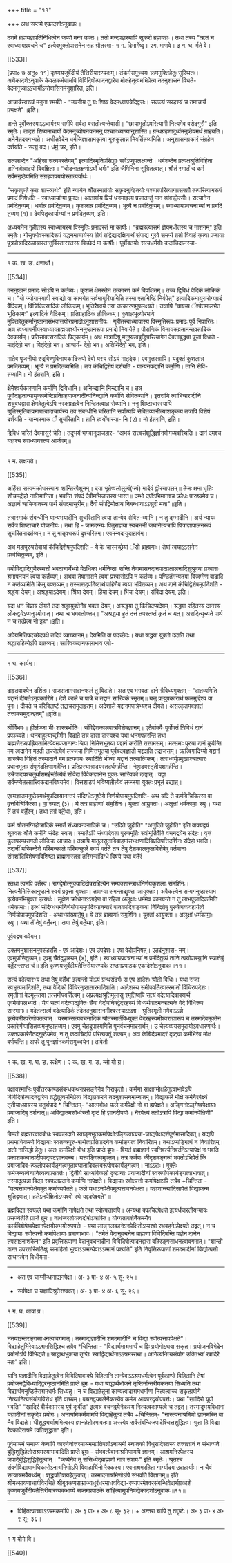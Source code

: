 +++
title = "११"

+++
अथ सप्तमे एकादशोऽनुवाकः।

दशमे ब्रह्मयज्ञप्रतिनिधित्वेन जप्यो मन्त्र उक्तः। ततो मन्दप्रज्ञस्यापि सुकरो ब्रह्मयज्ञः। तथा तस्य "ऋतं च स्वाध्यायप्रवचने च" इत्येवमुक्तोपासनेन सह श्रौतस्मा-
१ ग. दिमार्गेष्वृ। २ग. माणवे। ३ ग. घ. र्मते वे।

[[533]]

[प्रपा० ७ अनु० ११] कृष्णयजुर्वेदीयं तैत्तिरीयारण्यकम्।
र्तकर्मसमुच्चयः क्रममुक्तिहेतुः सुस्थितः। अथैकादशेऽनुवाके केवलकर्मणामपि विविदिषोत्पादनद्वारेण मोक्षहेतुत्वमभिप्रेत्य तदनुशासनं विधते-
वेदमनूच्याऽऽचार्योऽन्तेवासिनम॑नुशा॒स्ति, इति।

आचार्यस्वरूपं मनुना स्मर्यते -
"उपनीय तु यः शिष्य वेदमध्यापयेद्द्विजः।
सकल्पं सरहस्यं च तमाचार्यं प्रचक्षते"॥इति॥

अन्ते पूर्वोक्तस्याऽऽचार्यस्य समीपे सर्वदा वसतीत्यन्तेवासी। "छायाभूतोऽपरित्यागी नित्यमेव वसेद्गुरौ" इति स्मृतेः। तादृशं शिष्यमाचार्यो वेदमनूच्योपनयनमनु पश्चादध्याप्यानुशास्ति। ग्रन्थग्रहणादूर्ध्वमनुष्ठेयमर्थं ग्राहयति। अनेनैतदवगभ्यते। अधीतवेदेन धर्मजिज्ञासामकृत्वा गुरुकुलान्न निवर्तितव्यमिति।
अनुशासनप्रकारं संग्रहेण दर्शयति -
सत्यं॒ वद। ध॑र्म॒ चर, इति।

सत्यशब्देन "अहिंसा सत्यमस्तेयम्" इत्यादिस्मृतिप्रसिद्धाः सर्वेऽप्युपलक्ष्यन्ते। धर्मशब्देन प्रत्यक्षश्रुतिविहिता अग्निहोत्रादयो विवक्षिताः। "चोदनालक्षणोऽर्थो धर्मः" इति जैमिनिना सूत्रितत्वात्। श्रौतं स्मार्तं च कर्म सर्वमनुष्ठेयमिति संग्रहवाक्ययोस्तात्पर्यार्थः।

"सकृत्कृते कृतः शास्त्रार्थः" इति न्यायेन श्रौतस्मार्तयोः सकृदनुष्ठितयोः पश्चात्परित्यागप्रसक्तौ तत्परित्यागरूपं प्रमादं निषेधति -
स्वाध्याया॑न्मा प्र॒मदः। आतार्याय प्रियं धनमाहृत्य
प्रजातन्तुं मान व्य॑वच्छे॒त्सीः। सत्यानेन प्रम॑दित॒व्यम्।
धर्मान्न प्रम॑दित॒व्यम्। कुशलान्न प्रम॑दित॒व्यम्। भूत्यै
न प्रम॑दित॒व्यम्। स्वाध्यायप्रवचनाभ्यां न प्रम॑दि
त॒व्यम् (१)। देवपितृकार्याभ्यां न प्रम॑दित॒व्यम्, इति।

अध्ययनेन गृहीतस्य स्वाध्यायस्य विस्मृतिः प्रमादस्तं मा कार्षीः। "ब्रह्महत्यासमं ज्ञेयमधीतस्य च नाशनम्" इति स्मृतेः। गोसुवर्णवस्त्रादिरूपं यद्धनमाचार्यस्य प्रियं तद्विद्यादक्षिणार्थं संपाद्य गुरवे समर्प्य ततो विवाहं कृत्वा प्रजायाः पुत्रपौत्रादिरूपायास्तन्तुर्विस्तारस्तस्य विच्छेदं मा कार्षीः। पूर्वोक्तयोः सत्यधर्मयोः कदाचिदालस्या-
________________________
१ क. ख. ङ. क्षणार्थो।

[[534]]

दननुष्ठानं प्रमादः सोऽपि न कर्तव्यः। कुशलं क्षेमस्तेन तत्कारणं कर्म विवक्षितम्। तच्च द्विविधं वैदिकं लौकिकं च। "यो ज्योगामयावी स्याद्यो वा कामयेत सर्वमायुरियामिति तस्मा एतामिष्टिं निर्वपेत्" इत्यादिकमायुरारोग्यप्रदं वैदिकम्। विचिकित्सादिकं लौकिकम्। भूतिरैश्वर्यं तया तत्कारणमुपलक्ष्यते। तत्रापि "वायव्य ँश्वेतमालभेत भूतिकामः" इत्यादिकं वैदिकम्। प्रतिग्रहादिकं लौकिकम्। कुशलभूत्योरभावे मुक्तिहेतुकर्मानुष्ठानासंभवात्तयोरप्रमादोऽनुशासनीयः। गृहीतस्वाध्यायास्य विस्मृतिरूपः प्रमादः पूर्वं निवारितः। अत्र त्वध्यापनीयस्वाध्यायब्रह्मयज्ञयोरननुष्ठानरूपः प्रमादो निवार्यते। पौराणिकं विनायकव्रतानन्तव्रतादिकं देवकार्यम्। प्रतिसांवत्सरादिकं पितृकार्यम्।
अथ मात्रादिषु मनुष्यत्वबुद्धिपरित्यागेन देवताबुद्ध्या पूजां विधत्ते -
मातृ॑देवो॒ भव। पितृ॑देवो॒ भव। आचार्य॑-
देवो॒ भव। अतिथि॑देवो॒ भव, इति।

मातैव पूजनीयो रुद्रविष्णुविनायकादिरूपो देवो यस्य सोऽयं मातृदेवः। एवमुत्तरत्रापि।
यदुक्तं कुशलान्न प्रमदितव्यम्। भूत्यै न प्रमदितव्यमिति। तत्र कंचिद्विशेषं दर्शयति -
यान्यनवद्यानि॑ कर्मा॒णि। तानि सेवि॑-
तव्या॒नि। नो इ॑तरा॒णि, इति।

क्षेमैश्वर्यकारणानि कर्माणि द्विविधानि। अनिन्द्यानि निन्द्यानि च। तत्र पूर्वोदाहृतान्यायुष्कामेष्टिप्रतिग्रहयाजनादीन्यनिन्द्यानि कर्माणि सेवितव्यानि। इतराणि त्वाभिचारादीनि शत्रुवधद्वारा क्षेमहेतुत्वेऽपि नरकप्रदत्वेन निन्दितत्वान्न सेव्यानि।
ननु शिष्टाचारस्यापि श्रुतिस्मृतिवत्प्रमाणत्वादाचार्यस्य तव संबन्धीनि चरितानि सर्वाण्यपि सेवितव्यानीत्याशङ्कय तत्रापि विशेषं दर्शयति -
यान्यस्माक ँ सुच॑रिता॒नि। तानि त्वयो॑पास्या॒-
नि (२)। नो इ॑तरा॒णि, इति।

द्विविधं चरितं दैवमासुरं चेति। तदुभयं भगवानुदाजहार-
"अभयं सत्त्वसंशुद्धिर्ज्ञानयोगव्यवस्थितिः।
दानं दमश्च यज्ञश्च स्वाध्यायस्तप आर्जवम्॥

________________________
१ म. लक्षयते।

[[535]]

अहिंसा सत्यमक्रोधस्त्यागः शान्तिरपैशुनम्।
दया भूतेष्वलोलुत्वं(प्त्वं) मार्दवं ह्वीरचापलम्॥
तेजः क्षमा धृतिः शौचमद्रोहो नातिमानिता।
भवन्ति संपदं दैवीमभिजातस्य भारत॥
दम्भो दर्पोऽभिमानश्च क्रोधः पारुष्यमेव च।
अज्ञानं चाभिजातस्य पार्थ संपदमासुरीम्॥
दैवी संपद्विमोक्षाय निबन्धायाऽऽसुरी मता"॥इति॥

तत्रास्माकं संबन्धीनि यान्यभयादीनि सुचरितानि त्वया तान्येव सेवित-व्यानि। न तु दम्भादीनि। अयं न्यायः सर्वत्र शिष्टाचारे योजनीयः। तथा हि - जामदग्न्यः पितुराज्ञया स्वचननीं जघानेत्यत्रापि पित्राज्ञापालनरूपं सुचरितमादर्तव्यम्। न तु मातृवधरूपं दुश्चरितम्। एवमन्यदप्युदाहार्यम्।

अथ महापुरुषसेवायां कंचिद्विशेषमुपदिशति -
ये के चास्मच्छ्रेया॑ ँसो ब्रा॒ह्मणाः। तेषां
त्वयाऽऽसनेन प्रश्व॑सित॒व्यम्, इति।

वयोविद्यादिगुणैरस्मत्तो भवदाचार्येभ्यो येऽधिका धर्मनिष्ठाः सन्ति तेषामासनदानपादप्रक्षालनादिशुश्रूषया प्रश्वासः श्रमापनयनं त्वया कर्तव्यम्। अथवा तेषामासने त्वया प्रश्वासोऽपि न कर्तव्यः। पण्डितंमन्यतया विस्रम्मेण वादादि न कर्तव्यमिति किमु वक्तव्यम्। तस्मात्तदुपदिष्टार्थग्राहिणैव त्वया भवितव्यम्।
अथ दाने कंचिद्विशेषमुपदिशति -
श्रद्ध॑या दे॒यम्। अश्रद्ध॑याऽदे॒यम्। श्रि॑या दे॒यम्।
हि॑या दे॒यम्। भि॑या दे॒यम्। संवि॑दा दे॒यम्, इति।

यदा धनं विप्राय दीयते तदा श्रद्धायुक्तेनैव भवता देयम्। अश्रद्धया तु किंचिदप्यदेयम्। श्रद्धया रहितस्य दानस्य लोकद्वयेऽप्यनुपयोगात्। तथा च भगवतोक्तम्।
"अश्रद्धया हुतं दत्तं तपस्तप्तं कृतं च यत्।
असदित्युच्यते पार्थ न च तत्प्रेत्य नो इह"॥इति।

अदेयमितिपदच्छेदपक्षे तदिदं व्याख्यानम्। देयमिति वा पदच्छेदः। यथा श्रद्धया युक्तो ददाति तथा श्रद्धाराहित्येऽपि दातव्यम्। सात्त्विकदानफलाभाव एवो-
________________________
१ घ. कार्यम्।

[[536]]

दाहृतवाक्येन दर्शितः। राजसतामसदानफलं तु विद्यते। अत एव भगवता दाने त्रैविध्यमुक्तम् -
"दातव्यमिति यद्दानं दीयतेऽनुपकारिणे।
देशे काले च पात्रे च तद्दानं सात्त्विकं स्मृतम्॥
यत्तु प्रत्युपकारार्थ फलमुद्दिश्य वा पुनः।
दीयते च परिक्लिष्टं तद्राचसमुदाहृतम्॥
अदेशाले यद्दानमपात्रेभ्यश्च दीयते।
असत्कृतमवज्ञातं तत्तामसमुदात्द्दतम्"॥इति॥

श्रीर्विभवः। ह्रीर्लज्जा भीः शास्त्रभीतिः। संविद्देशकालपात्रविशेषज्ञानम्। एतैर्वाक्यैः पूर्वोक्तं त्रिविधं दानं प्रपञ्च्यते। धनबाहुल्याच्छ्रीर्मम विद्यते तत्र दासा दास्यश्च यथा धनमपहरन्ति तथा ब्राह्मणैरप्यपह्रियतामित्येवमपजानानः श्रिया निमित्तभूतया यद्दानं करोति तत्तामसम्। मत्समाः पुरुषा दानं कुर्वन्ति मम त्वदानेन महती लज्जेत्येवं लज्जया निमित्तभूतया पूर्ववदवज्ञातो यद्ददाति तद्राजसम्। ऋत्विगादिभ्यो यद्दानं शास्त्रेण विहितं तस्यादाने मम प्रत्यवायः स्यादिति भीत्या यद्दानं तत्सात्विकम्। तत्राध्वर्युप्रमुखाश्चात्वारः प्रधानभूताः संपूर्णदक्षिणामर्हन्ति। प्रतिप्रस्थात्रादयस्तदर्धमर्हन्ति। नेष्ट्रादयस्तृतीयशमर्हन्ति। उन्नेत्रादयश्चतुर्थांशमर्हन्तीत्येवं संविदा विवेकज्ञानेन युक्तः सात्त्विको दद्यात्। यद्वा सर्वमप्येतत्सात्त्विकदानविषयमेव। वित्तशाठ्यं भविष्यतीत्येवं लज्जया युक्तः प्रभूतं दद्यात्।

एवमज्ञातमनुष्ठेयमर्थमुपदिश्यानन्तरं संदिग्धेऽनुष्ठेये निर्णयोपायमुपदिशति-
अथ यदि ते कर्मविचिकित्सा वा वृत्तविचिकि॑त्सा।
वा॒ स्यात् (३)। ये तत्र ब्राह्मणाः॑ संम॒र्शिनः।
युक्ता॑ आयु॒क्ताः। अलूक्षा॑ धर्म॑कामाः॒ स्युः।
यथा ते॑ तत्र॑ वर्ते॒रन्। तथा तत्र॑ वर्ते॒थाः, इति।

कर्म श्रौतमग्निहोत्रादिकं स्मार्तं संध्यावन्दनादिकं च। "उदिते जुहोति" "अनुदिते जुहोति" इति वाक्यद्वयं श्रुतवतः श्रौते कर्मणि संदेहः स्यात्। स्मार्तेऽपि संध्यादेवता पुरुषमूर्तिः स्त्रीमूर्तिर्वेति वचनद्वयेन संदेहः। वृत्तं कुलपरम्परागतो लौकिक आचारः। तत्रापि मातुलसुताविवाहमांसभक्षणादिविप्रतिपत्तिदर्शिनः संदेहो भवति। तदानीं यस्मिन्देशे यस्मिन्काले यस्मिन्कुले स्वयं वर्तते तत्र तेषु देशकालकुलविशेषेषु वर्तमानाः संमर्शादिविशेषणविशिष्टा ब्राह्मणास्तत्र तस्मिन्संदिग्धे विषये यथा वर्तेरं

[[537]]

स्तथा त्वमपि वर्तस्व। रागद्वेषौत्सुक्यादिदोषराहित्येन सम्यक्शास्त्रार्थनिर्णयकुशलाः संमर्शिनः। नित्यनैमित्तिकानुष्ठाने स्वयं प्रवृत्ता युक्ताः। तत्राप्या समन्ताद्युक्ता आयुक्ताः। अवैकल्येन सम्यगनुष्ठास्याम इत्येवमभियुक्ता इत्यर्थः। लूक्षेण क्रोधेनाऽऽग्रहेण वा रहिता अलूक्षाः धर्ममेव कामयन्ते न तु लाभपूजादिकमिति धर्मकामाः।
इत्थं संदिग्धधर्मनिर्णयोपायमुपदिश्यानन्तरं पातकादिशङ्कया निन्दितेषु पुरुषेष्वव्यवहार्यत्वे निर्णयोपायमुपदिशति -
अथाभ्या॑ख्याते॒षु। ये तत्र ब्राह्मणाः॑ संम॒र्शिनः।
युक्ता॑ आयु॒क्ताः। अलूक्षा॑ धर्म॑कामाः॒ स्युः। यथा
ते॑ तेषु॑ वर्ते॒रन्। तथा तेषु॑ वर्ते॒थाः, इति।

पूर्ववद्व्याख्येयम्।

उक्तमनुशासनमुपसंहरति -
एष॑ आदे॒शः। एष उ॑पदे॒शः। एषा वे॑दोप॒निषत्। एतद॑नुशा॒स-
नम्। एवमुपा॑सित॒व्यम्। एवमु चैत॑दुपा॒स्यम् (४), इति।
स्वाध्यायप्रवचनाभ्यां न प्रम॑दित॒व्यं तानि त्वयो॑पास्या॒नि
स्यात्तेषु॑ वर्ते॒रन्त्सप्त च॑॥
इति कृष्णयजूर्वेदीयतैत्तिरीयारण्यके सप्तमप्रपाठक
एकादेशोऽनुवाकः॥११॥

सत्यं वदेत्यारभ्य तथा तेषु वर्तेथा इत्यन्तो योऽयं ग्रन्थसंदर्भः स एष आदेशः श्रौतो विधिः। यथा राजा स्वभृत्यमादिशति, तथा वैदिको विधिरनुष्ठातारमादिशति। आदेशस्य समीपवर्तित्वात्स्मार्तो विधिरुपदेशः। स्मृतीनां वेदमूलतया तत्समीपवर्तित्वम्। अप्रत्यक्षश्रुतिमूलासु स्मृतिष्वपि सत्यं वदेत्यादिवाक्यार्थ एवमेवोपलभ्यते। येयं सत्यं वदेत्याद्युक्तिः सैषा वेदोपनिषद्वेदरहस्यं विध्यर्थवादमन्त्रात्मके वेदे विधिरूपः सारभागः। यदेतत्सत्यं वदेत्यादिकं तदेतदनुशासनमीश्वरस्याऽऽज्ञा। श्रुतिस्मृती ममैवाऽऽज्ञे इत्येवमीश्वरेणोक्तत्वात्। यस्मात्सत्यवचनादिकं श्रौतस्मार्तविध्युक्तं वेदरहस्यमीश्वराज्ञारूपं च तस्मादेवमुक्तेन प्रकारेणोपासितव्यमनुष्ठातव्यम्। एवमु चैतदुपास्यमिति पुनर्वचनमादरार्थम्। उ चेत्यव्ययसमुदायोऽवधारणार्थः। उक्तप्रकारेणैतदनुष्ठेयमेव, न तु कदाचिदपि परित्यक्तुं शक्यम्। अत्र केचिदेवमादरं दृष्ट्वा कर्मभिरेव मोक्षं वर्णयन्ति। अपरे तु पुनर्ज्ञानकर्मसमुच्चयेन। तावेतौ
________________________
१ क. ख. ग. घ. ङ. रूक्षेण। २ क. ख. ग. ङ. न्तो यो ग्र।

[[538]]

पक्षावस्माभिः पूर्वोत्तरकाण्डसंबन्धकथनप्रसङ्गेनैव निराकृतौ। कर्मणां साक्षान्मोक्षहेतुत्वाभावेऽपि विविदिषोत्पादनद्वारेण तद्धेतुत्वमभिप्रेत्य विद्याप्रकरणे तदनुशासनमाम्नातम्। विद्याफले मोक्षे कर्मनैरपेक्ष्यं तृतीयाध्यायस्य चतुर्थपादे * चिन्तितम्-
"आत्मबोधः फले कर्मपेक्षो नो वा ह्यपेक्षते।
अङ्गिनोऽङ्गेष्वपेक्षायाः प्रयाजादिषु दर्शनात्॥
अविद्यातमसोर्ध्वस्तौ दृष्टं हि ज्ञानदीपयोः।
नैरपेक्ष्यं ततोऽत्रापि विद्या कर्मानपेक्षिणी" इति।

विमतो ब्रह्मतत्त्वावबोधः स्वफलदाने स्वाङ्गभूतकर्मापेक्षोऽङ्गित्वात्प्रया-जाद्यपेक्षदर्शपूर्णमासादिवत्। यद्यपि प्रथमाधिकरणे विद्यायाः स्वतन्त्रपुरु-षार्थत्वप्रतिपादनेन कर्माङ्गत्वं निवारितम्। तथाऽप्यङ्गित्वं न निवारितम्। अतो नासिद्धो हेतुः। अतः कर्मापेक्षो बोध इति प्राप्ते ब्रूमः - विमतं ब्रह्मज्ञानं स्वनिवर्त्यनिवर्तनेऽन्यापेक्षं न भवति प्रकाशकत्वात्प्रदीपवद्घटज्ञानवच्च। यत्त्वङ्गित्वमुक्तम्। तत्र कर्मणः कीदृशमङ्गत्वं भवतोऽभिप्रेतं किं प्रयाजादिव-त्फलोपकार्यङ्गत्वमुतावघातादिवत्स्वरूपोपकार्यङ्गत्वम्। नाऽऽद्यः। मुक्तेः कर्मजन्यत्वेनानित्यत्वप्रसक्तेः। द्वितीये साध्यविकलो दृष्टान्तः प्रयाजादीनां स्वरूपोपकार्यङ्गत्वाभावात्। तस्मादुत्पन्ना विद्या स्वफलप्रदाने कर्माणि नापेक्षते।
विद्यायाः स्वोत्पत्तौ कर्मापेक्षाऽपि तत्रैव +चिन्तिता -
"उत्पत्तावनपेक्षेयमुत कर्माण्यपेक्षते।
फले यथाऽनपेक्षैवमुत्पत्तावनपेक्षता॥
यज्ञशान्त्यादिसापेक्षं विद्याजन्म श्रुतिद्वयात्।
हलेऽनपेक्षितोऽप्यश्वो रथे यद्वदपेक्ष्यते"॥

ब्रह्मविद्या स्वफले यथा कर्माणि नापेक्षते तथा स्वोत्पत्तावपि। अन्यथा क्कचिदपेक्षते इत्यर्धजरतीयन्यायः प्रसज्येतेति प्राप्ते ब्रूमः। नार्धजरतोयत्वदोषोऽत्रास्ति। योग्यतावशेनैकस्यैव कार्यविशेषेष्वपेक्षानपेक्षयोरुभयोरुपपत्तेः - यथा लाङ्गलवहनेऽनपेक्षितोऽप्यश्वो रथवहनेऽपेक्ष्यते तद्वत्। न च विद्यायाः स्वोत्पत्तौ कर्मापेक्षायाः प्रमाणाभावः। "तमेतं वेदानुवचनेन ब्राह्मणा विविदिषन्ति यज्ञेन दानेन तपसाऽनाशकेन" इति प्रवृत्तिरूपाणां वेदानुवचनादीनां विविदिषोत्पादनद्वारा बहिरङ्गसाधनत्वावगमात्। "शान्तो दान्त उपरतस्तितिक्षुः समाहितो भूत्वाऽऽत्मन्येवाऽऽत्मानं पश्यति" इति निवृत्तिरूपाणां शमदमादीनां विद्योत्पत्तौ साधनत्वेन विधीयमा-
________________________
* अत एव चाग्नीन्धनाद्यनपेक्षा। अ॰ ३ पा॰ ४ अ॰ ५ सू॰ २५।
+ सर्वपेक्षा च यज्ञादिश्रुतेरश्ववत्। अ॰ ३ पा॰ ४ अ॰ ६ सू॰ २६।
________________________
१ ग. घ. क्षायां प्र।

[[539]]

नतयाऽन्तरङ्गसाधनत्वावगमात्। तस्माद्यज्ञादीनि शमदमादीनि च विद्या स्वोत्पत्तावपेक्षते"।
विद्याहेतुभिरेवाऽऽश्रमसिद्धिश्च तत्रैव *चिन्तिता -
"विद्यार्थमाश्रमार्थं च द्विः प्रयोगोऽथवा सकृत्।
प्रयोजनविभेदेन प्रयोगोऽपि विभिद्यते॥
श्राद्धार्थभुक्त्या तृप्तिः स्याद्विद्यार्थेनाऽऽश्रमस्तथा।
अनित्यनित्यसंयोग उक्तिभ्यां खादिरे मतः" इति।

यानि यज्ञादीनि विद्याहेतुत्वेन विविदिषावाक्ये विहितानि तान्येवाऽऽश्रमधर्मत्वेन पूर्वकाण्डे विहितानि तेषां प्रयोजनद्वैविध्याद्द्विरनुष्ठानमिति प्राप्ते ब्रूमः - यथा श्राद्धार्थभोजने तृप्तिर्नान्तरीयकतया सिध्यति तथा विद्यार्थमनुष्ठितैराश्रमधर्मः सिध्यतु। न च विद्याहेतूनां काम्यत्वादाश्रमधर्माणां नित्यत्वाच्च सकृत्प्रयोगे नित्यानित्यसंयोगविरोध इति वाच्यम्। वचनद्वयबलेनैकस्यैव कर्मण आकारद्वयोपपत्तेः। यथा "खादिरो यूपो भवति"
"खादिरं वीर्यकामस्य यूपं कूर्वीत" इत्यत्र वचनद्वयेनैकस्य नित्यत्वकाम्यत्वे च तद्वत्। तस्मादुभयविधानां यज्ञादीनां सकृदेव प्रयोगः।
अनाश्रमिकर्मणामपि विद्याहेतुत्वं तत्रैव +चिन्तितम्-
"नास्त्यनाश्रमिणो ज्ञानमस्ति वा नैव विद्यते।
धीशुद्ध्यर्थाश्रमित्वस्य ज्ञानहेतोरभावतः॥
अस्त्येव सर्वसंबन्धिजपादेश्चित्तशुद्धितः।
श्रुता हि विद्या रैक्कादेराश्रमे त्वतिशुद्धता" इति।

पूर्वमाश्रमं समाप्य केनापि कारणेनोत्तरमाश्रममप्रतिपन्नोऽनाश्रमी स्नातको विधुरादिस्तस्य तत्त्वज्ञानं न संभाव्यते। बुद्धिशुद्धिहेतोराश्रमस्याभावादिति प्राप्ते ब्रूमः - संभवत्येवानाश्रमिणामपि ज्ञानम्। आश्रमनिरपेक्षस्य जपादेर्बुद्धिशुद्धिहेतुत्वात्। "जप्येनैव तु संसिध्येद्ब्राह्मणो नात्र संशयः" इति स्मृतेः। श्रुतश्च संवर्गविद्यायामधिकारोऽनाश्रमिणोऽपि विवाहार्थिनो रैक्कस्य। एवमाश्रमरहिता गार्ग्यादय उदाहार्याः। न चैवं सत्याश्रमवैयर्थ्यम्। शुद्ध्यतिशयहेतुत्वात्। तस्मादनाश्रमिणोऽपि संभवति विज्ञानम्॥
इति श्रीमत्सायणाचार्यविरचिते श्रीबुक्कणसाम्राज्यधुरंधरमाधवविद्या-रण्यपरमेश्वरसंबन्धिवेदार्थप्रकाशे कृष्णयजुर्वेदीयतैत्तिरीयारण्यकभाष्ये सप्तमप्रपाठके सांहित्यामुपनिषद्येकादशोऽनुवाकः॥११॥
________________________
* विहितत्वाच्चाऽऽश्रमकर्मापि। अ॰ ३ पा॰ ४ अ॰ ८ सू॰ ३२। + अन्तरा चापि तु तद्दृष्टेः। अ॰ ३ पा॰ ४ अ॰ ९ सू॰ ३६।
________________________
१ ग योगे वि।

[[540]]
